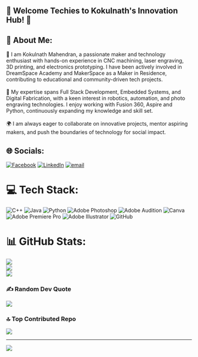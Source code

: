 ## 🚀 Welcome Techies to Kokulnath's Innovation Hub! 🚀

## 💫 About Me:
🚀 I am Kokulnath Mahendran, a passionate maker and technology enthusiast with hands-on experience in CNC machining, laser engraving, 3D printing, and electronics prototyping. I have been actively involved in DreamSpace Academy and MakerSpace as a Maker in Residence, contributing to educational and community-driven tech projects.<br><br>🔧 My expertise spans Full Stack Development, Embedded Systems, and Digital Fabrication, with a keen interest in robotics, automation, and photo engraving technologies. I enjoy working with Fusion 360, Aspire and Python, continuously expanding my knowledge and skill set.<br><br>🌍 I am always eager to collaborate on innovative projects, mentor aspiring makers, and push the boundaries of technology for social impact.


## 🌐 Socials:
[![Facebook](https://img.shields.io/badge/Facebook-%231877F2.svg?logo=Facebook&logoColor=white)](https://facebook.com/https://www.facebook.com/share/1DDkHDCfrH/) [![LinkedIn](https://img.shields.io/badge/LinkedIn-%230077B5.svg?logo=linkedin&logoColor=white)](https://linkedin.com/in/www.linkedin.com/in/kokulnath-mahendran) [![email](https://img.shields.io/badge/Email-D14836?logo=gmail&logoColor=white)](mailto:kokulnath1998@gmail.com) 

# 💻 Tech Stack:
![C++](https://img.shields.io/badge/c++-%2300599C.svg?style=for-the-badge&logo=c%2B%2B&logoColor=white) ![Java](https://img.shields.io/badge/java-%23ED8B00.svg?style=for-the-badge&logo=openjdk&logoColor=white) ![Python](https://img.shields.io/badge/python-3670A0?style=for-the-badge&logo=python&logoColor=ffdd54) ![Adobe Photoshop](https://img.shields.io/badge/adobe%20photoshop-%2331A8FF.svg?style=for-the-badge&logo=adobe%20photoshop&logoColor=white) ![Adobe Audition](https://img.shields.io/badge/Adobe%20Audition-9999FF.svg?style=for-the-badge&logo=Adobe%20Audition&logoColor=white) ![Canva](https://img.shields.io/badge/Canva-%2300C4CC.svg?style=for-the-badge&logo=Canva&logoColor=white) ![Adobe Premiere Pro](https://img.shields.io/badge/Adobe%20Premiere%20Pro-9999FF.svg?style=for-the-badge&logo=Adobe%20Premiere%20Pro&logoColor=white) ![Adobe Illustrator](https://img.shields.io/badge/adobe%20illustrator-%23FF9A00.svg?style=for-the-badge&logo=adobe%20illustrator&logoColor=white) ![GitHub](https://img.shields.io/badge/github-%23121011.svg?style=for-the-badge&logo=github&logoColor=white)
# 📊 GitHub Stats:
![](https://github-readme-stats.vercel.app/api?username=kokulnath-mahenderan&theme=shadow_blue&hide_border=false&include_all_commits=true&count_private=true)<br/>
![](https://nirzak-streak-stats.vercel.app/?user=kokulnath-mahenderan&theme=shadow_blue&hide_border=false)<br/>
![](https://github-readme-stats.vercel.app/api/top-langs/?username=kokulnath-mahenderan&theme=shadow_blue&hide_border=false&include_all_commits=true&count_private=true&layout=compact)

### ✍️ Random Dev Quote
![](https://quotes-github-readme.vercel.app/api?type=horizontal&theme=radical)

### 🔝 Top Contributed Repo
![](https://github-contributor-stats.vercel.app/api?username=kokulnath-mahenderan&limit=5&theme=dark&combine_all_yearly_contributions=true)

---
[![](https://visitcount.itsvg.in/api?id=kokulnath-mahenderan&icon=0&color=0)](https://visitcount.itsvg.in)

<!-- Proudly created with GPRM ( https://gprm.itsvg.in ) -->
